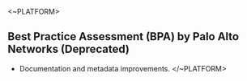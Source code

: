 <~PLATFORM>

## Best Practice Assessment (BPA) by Palo Alto Networks (Deprecated)

- Documentation and metadata improvements.
</~PLATFORM>
